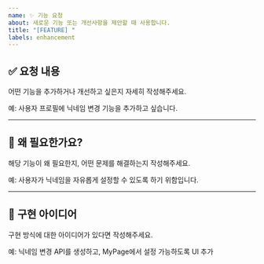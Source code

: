```yaml
---
name: ✨ 기능 요청
about: 새로운 기능 또는 개선사항을 제안할 때 사용합니다.
title: "[FEATURE] "
labels: enhancement
---
```


## ✅ 요청 내용
어떤 기능을 추가하거나 개선하고 싶은지 자세히 작성해주세요.

예: 사용자 프로필에 닉네임 변경 기능을 추가하고 싶습니다.

---

## 🤔 왜 필요한가요?
해당 기능이 왜 필요한지, 어떤 문제를 해결하는지 작성해주세요.

예: 사용자가 닉네임을 자유롭게 설정할 수 있도록 하기 위함입니다.

---

## 🔧 구현 아이디어
구현 방식에 대한 아이디어가 있다면 작성해주세요.

예: 닉네임 변경 API를 생성하고, MyPage에서 설정 가능하도록 UI 추가
